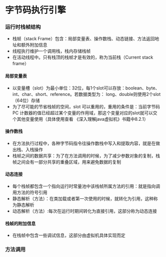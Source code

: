 # 字节码执行引擎


### 运行时栈帧结构
- 栈帧（stack Frame）包含：局部变量表、操作数栈、动态链接、方法返回地址和额外附加信息
- 线程执行维护一个调用栈，栈内存储栈帧
- 在活动线程中。只有栈顶的栈帧才是有效的，称为当前栈（Current stack frame）

#### 局部变量表
- 以变量槽（slot）为最小单位：32位，每1个slot可以存放：boolean、byte、int、char、short、reference。若数据类型为： long、double则使用2个slot（64位）存储
- 为了尽可能的节省栈帧的空间，slot 可以重用的，重用的条件是：当前字节码PC 计数器的值已经超过某个变量的作用域，那这个变量对应的slot就可以交个其他变量使用（具体使用查看 《深入理解java虚拟机》书籍中8.2.1）

#### 操作数栈
- 在方法执行过程中，各种字节码指令往操作数栈中写入和提取内容，就是在做出栈、入栈操作
- 栈帧之间的数据共享：为了在方法调用的时候，为了减少参数对象的复制，栈帧之间会有一部分共享的重叠区域，用来避免数据的复制

#### 动态连接
- 每个栈帧都包含一个指向运行时常量池中该栈帧所属方法的引用：就是指向调用方法的符号引用
- 静态解析（方法）：在类加载或者第一次使用的时候，就转化为引用，这种称为静态解析
- 动态解析（方法）:每次在运行时期间转化为直接引用，这部分称为动态连接

#### 栈帧的附加信息
- 在栈帧中包含一些调试信息，这部分由虚拟机具体实现而定


### 方法调用


